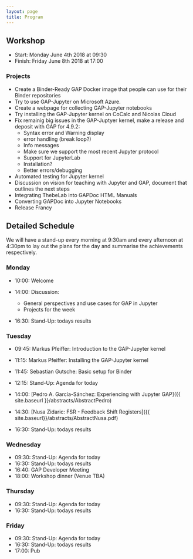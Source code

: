 ```yaml
---
layout: page
title: Program
---
```



## Workshop
* Start: Monday June 4th 2018 at 09:30
* Finish: Friday June 8th 2018 at 17:00

### Projects

* Create a Binder-Ready GAP Docker image that people can use for their Binder repositories
* Try to use GAP-Jupyter on Microsoft Azure.
* Create a webpage for collecting GAP-Jupyter notebooks
* Try installing the GAP-Jupyter kernel on CoCalc and Nicolas Cloud
* Fix remainig big issues in the GAP-Juptyer kernel, make a release and deposit with GAP for 4.9.2:
    * Syntax error and Warning display
    * error handling (break loop?)
    * Info messages
    * Make sure we support the most recent Jupyter protocol
    * Support for JupyterLab
    * Installation?
    * Better errors/debugging
* Automated testing for Jupyter kernel
* Discussion on vision for teaching with Jupyter and GAP, document that outlines the next steps
* Integrating ThebeLab into GAPDoc HTML Manuals
* Converting GAPDoc into Jupyter Notebooks
* Release Francy

## Detailed Schedule

We will have a stand-up every morning at 9:30am and every afternoon at 4:30pm to lay out
the plans for the day and summarise the achievements respectively.

### Monday

* 10:00: Welcome

* 14:00: Discussion:
    * General perspectives and use cases for GAP in Jupyter
    * Projects for the week
* 16:30: Stand-Up: todays results

### Tuesday

* 09:45: Markus Pfeiffer: Introduction to the GAP-Jupyter kernel
* 11:15: Markus Pfeiffer: Installing the GAP-Jupyter kernel
* 11:45: Sebastian Gutsche: Basic setup for Binder
* 12:15: Stand-Up: Agenda for today

* 14:00: [Pedro A. García-Sánchez: Experiencing with Jupyter GAP]({{ site.baseurl }}/abstracts/AbstractPedro)
* 14:30: [Nusa Zidaric: FSR - Feedback Shift Registers]({{ site.baseurl}}/abstracts/AbstractNusa.pdf)
* 16:30: Stand-Up: todays results

### Wednesday

* 09:30: Stand-Up: Agenda for today
* 16:30: Stand-Up: todays results
* 16:40: GAP Developer Meeting
* 18:00: Workshop dinner (Venue TBA)

### Thursday

* 09:30: Stand-Up: Agenda for today
* 16:30: Stand-Up: todays results

### Friday

* 09:30: Stand-Up: Agenda for today
* 16:30: Stand-Up: todays results
* 17:00: Pub
